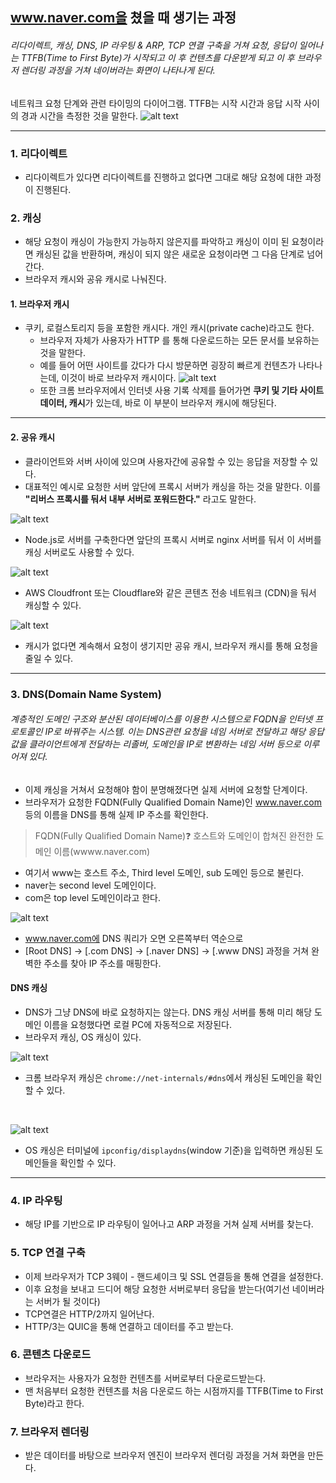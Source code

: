 ## www.naver.com을 쳤을 때 생기는 과정

###### 리다이렉트, 캐싱, DNS, IP 라우팅 & ARP, TCP 연결 구축을 거쳐 요청, 응답이 일어나는 TTFB(Time to First Byte)가 시작되고 이 후 컨텐츠를 다운받게 되고 이 후 브라우저 렌더링 과정을 거쳐 네이버라는 화면이 나타나게 된다.

네트워크 요청 단계와 관련 타이밍의 다이어그램.
TTFB는 시작 시간과 응답 시작 사이의 경과 시간을 측정한 것을 말한다.
![alt text](<스크린샷 2025-03-11 오후 4.34.46.png>)

---

### 1. 리다이렉트

- 리다이렉트가 있다면 리다이렉트를 진행하고 없다면 그대로 해당 요청에 대한 과정이
  진행된다.

### 2. 캐싱

- 해당 요청이 캐싱이 가능한지 가능하지 않은지를 파악하고 캐싱이 이미 된 요청이라면 캐싱된 값을 반환하며, 캐싱이 되지 않은 새로운 요청이라면 그 다음 단계로 넘어간다.
- 브라우저 캐시와 공유 캐시로 나눠진다.

#### 1. 브라우저 캐시

- 쿠키, 로컬스토리지 등을 포함한 캐시다. 개인 캐시(private cache)라고도 한다.
  - 브라우저 자체가 사용자가 HTTP 를 통해 다운로드하는 모든 문서를 보유하는 것을 말한다.
  - 예를 들어 어떤 사이트를 갔다가 다시 방문하면 굉장히 빠르게 컨텐츠가 나타나는데, 이것이 바로 브라우저 캐시이다.
    ![alt text](<스크린샷 2025-03-11 오후 4.42.59.png>)
  - 또한 크롬 브라우저에서 인터넷 사용 기록 삭제를 들어가면 **쿠키 및 기타 사이트 데이터, 캐시**가 있는데, 바로 이 부분이 브라우저 캐시에 해당된다.

---

#### 2. 공유 캐시

- 클라이언트와 서버 사이에 있으며 사용자간에 공유할 수 있는 응답을 저장할 수 있다.
- 대표적인 예시로 요청한 서버 앞단에 프록시 서버가 캐싱을 하는 것을 말한다. 이를 **"리버스 프록시를 둬서 내부 서버로 포워드한다."** 라고도 말한다.

![alt text](<스크린샷 2025-03-11 오후 4.46.42.png>)

- Node.js로 서버를 구축한다면 앞단의 프록시 서버로 nginx 서버를 둬서 이 서버를 캐싱 서버로도 사용할 수 있다.

![alt text](<스크린샷 2025-03-11 오후 4.48.45.png>)

- AWS Cloudfront 또는 Cloudflare와 같은 콘텐츠 전송 네트워크 (CDN)을 둬서 캐싱할 수 있다.

![alt text](<스크린샷 2025-03-11 오후 4.49.29.png>)

- 캐시가 없다면 계속해서 요청이 생기지만 공유 캐시, 브라우저 캐시를 통해 요청을 줄일 수 있다.

---

### 3. DNS(Domain Name System)

###### 계층적인 도메인 구조와 분산된 데이터베이스를 이용한 시스템으로 FQDN을 인터넷 프로토콜인 IP로 바꿔주는 시스템. 이는 DNS관련 요청을 네임 서버로 전달하고 해당 응답값을 클라이언트에게 전달하는 리졸버, 도메인을 IP로 변환하는 네임 서버 등으로 이루어져 있다.

- 이제 캐싱을 거쳐서 요청해야 함이 분명해졌다면 실제 서버에 요청할 단계이다.
- 브라우저가 요청한 FQDN(Fully Qualified Domain Name)인 www.naver.com 등의 이름을 DNS를 통해 실제 IP 주소를 확인한다.

> FQDN(Fully Qualified Domain Name)❓
> 호스트와 도메인이 합쳐진 완전한 도메인 이름(wwww.naver.com)

- 여기서 www는 호스트 주소, Third level 도메인, sub 도메인 등으로 불린다.
- naver는 second level 도메인이다.
- com은 top level 도메인이라고 한다.

![alt text](<스크린샷 2025-03-11 오후 4.57.11.png>)

- www.naver.com에 DNS 쿼리가 오면 오른쪽부터 역순으로
- [Root DNS] → [.com DNS] → [.naver DNS] → [.www DNS] 과정을 거쳐 완벽한 주소를 찾아 IP 주소를 매핑한다.

#### DNS 캐싱

- DNS가 그냥 DNS에 바로 요청하지는 않는다. DNS 캐싱 서버를 통해 미리 해당 도메인 이름을 요청했다면 로컬 PC에 자동적으로 저장된다.
- 브라우저 캐싱, OS 캐싱이 있다.

![alt text](<스크린샷 2025-03-11 오후 5.03.13.png>)

- 크롬 브라우저 캐싱은 `chrome://net-internals/#dns`에서 캐싱된 도메인을 확인할 수 있다.

<br/>

![alt text](<스크린샷 2025-03-11 오후 5.02.10.png>)

- OS 캐싱은 터미널에 `ipconfig/displaydns`(window 기준)을 입력하면 캐싱된 도메인들을 확인할 수 있다.

---

### 4. IP 라우팅

- 해당 IP를 기반으로 IP 라우팅이 일어나고 ARP 과정을 거쳐 실제 서버를 찾는다.

### 5. TCP 연결 구축

- 이제 브라우저가 TCP 3웨이 - 핸드셰이크 및 SSL 연결등을 통해 연결을 설정한다.
- 이후 요청을 보내고 드디어 해당 요청한 서버로부터 응답을 받는다(여기선 네이버라는 서버가 될 것이다)
- TCP연결은 HTTP/2까지 일어난다.
- HTTP/3는 QUIC을 통해 연결하고 데이터를 주고 받는다.

### 6. 콘텐츠 다운로드

- 브라우저는 사용자가 요청한 컨텐츠를 서버로부터 다운로드받는다.
- 맨 처음부터 요청한 컨텐츠를 처음 다운로드 하는 시점까지를 TTFB(Time to First Byte)라고 한다.

### 7. 브라우저 렌더링

- 받은 데이터를 바탕으로 브라우저 엔진이 브라우저 렌더링 과정을 거쳐 화면을 만든다.
